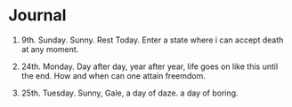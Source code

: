 # Journal

1. 9th. Sunday. Sunny. Rest Today. Enter a state where i can accept death at any moment.

2. 24th. Monday. Day after day, year after year, life goes on like this until the end. How and when can one attain freemdom.

3. 25th. Tuesday. Sunny, Gale, a day of daze. a day of boring. 